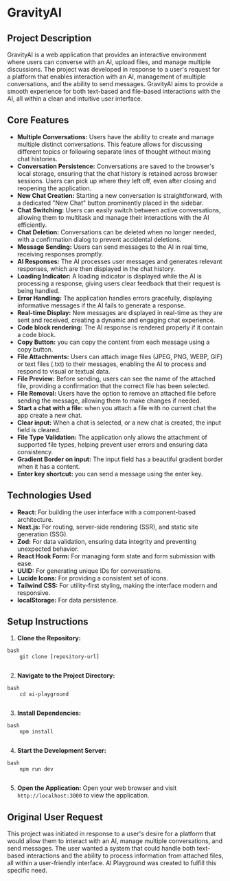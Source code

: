 # GravityAI

## Project Description

GravityAI is a web application that provides an interactive environment where users can converse with an AI, upload files, and manage multiple discussions. The project was developed in response to a user's request for a platform that enables interaction with an AI, management of multiple conversations, and the ability to send messages. GravityAI aims to provide a smooth experience for both text-based and file-based interactions with the AI, all within a clean and intuitive user interface.

## Core Features

-   **Multiple Conversations:** Users have the ability to create and manage multiple distinct conversations. This feature allows for discussing different topics or following separate lines of thought without mixing chat histories.
-   **Conversation Persistence:** Conversations are saved to the browser's local storage, ensuring that the chat history is retained across browser sessions. Users can pick up where they left off, even after closing and reopening the application.
-   **New Chat Creation:** Starting a new conversation is straightforward, with a dedicated "New Chat" button prominently placed in the sidebar.
-   **Chat Switching:** Users can easily switch between active conversations, allowing them to multitask and manage their interactions with the AI efficiently.
-   **Chat Deletion:** Conversations can be deleted when no longer needed, with a confirmation dialog to prevent accidental deletions.
-   **Message Sending:** Users can send messages to the AI in real time, receiving responses promptly.
-   **AI Responses:** The AI processes user messages and generates relevant responses, which are then displayed in the chat history.
-   **Loading Indicator:** A loading indicator is displayed while the AI is processing a response, giving users clear feedback that their request is being handled.
-   **Error Handling:** The application handles errors gracefully, displaying informative messages if the AI fails to generate a response.
-   **Real-time Display:** New messages are displayed in real-time as they are sent and received, creating a dynamic and engaging chat experience.
- **Code block rendering:** The AI response is rendered properly if it contain a code block.
- **Copy Button:** you can copy the content from each message using a copy button.
-   **File Attachments:** Users can attach image files (JPEG, PNG, WEBP, GIF) or text files (.txt) to their messages, enabling the AI to process and respond to visual or textual data.
-   **File Preview:** Before sending, users can see the name of the attached file, providing a confirmation that the correct file has been selected.
-   **File Removal:** Users have the option to remove an attached file before sending the message, allowing them to make changes if needed.
- **Start a chat with a file:** when you attach a file with no current chat the app create a new chat.
- **Clear input:** When a chat is selected, or a new chat is created, the input field is cleared.
-   **File Type Validation:** The application only allows the attachment of supported file types, helping prevent user errors and ensuring data consistency.
- **Gradient Border on input:** The input field has a beautiful gradient border when it has a content.
- **Enter key shortcut:** you can send a message using the enter key.

## Technologies Used

-   **React:** For building the user interface with a component-based architecture.
-   **Next.js:** For routing, server-side rendering (SSR), and static site generation (SSG).
-   **Zod:** For data validation, ensuring data integrity and preventing unexpected behavior.
-   **React Hook Form:** For managing form state and form submission with ease.
-   **UUID:** For generating unique IDs for conversations.
-   **Lucide Icons:** For providing a consistent set of icons.
-   **Tailwind CSS:** For utility-first styling, making the interface modern and responsive.
- **localStorage:** For data persistence.

## Setup Instructions

1.  **Clone the Repository:**
```
bash
    git clone [repository-url]
    
```
2.  **Navigate to the Project Directory:**
```
bash
    cd ai-playground
    
```
3.  **Install Dependencies:**
```
bash
    npm install
    
```
4.  **Start the Development Server:**
```
bash
    npm run dev
    
```
5.  **Open the Application:**
    Open your web browser and visit `http://localhost:3000` to view the application.

## Original User Request

This project was initiated in response to a user's desire for a platform that would allow them to interact with an AI, manage multiple conversations, and send messages. The user wanted a system that could handle both text-based interactions and the ability to process information from attached files, all within a user-friendly interface. AI Playground was created to fulfill this specific need.